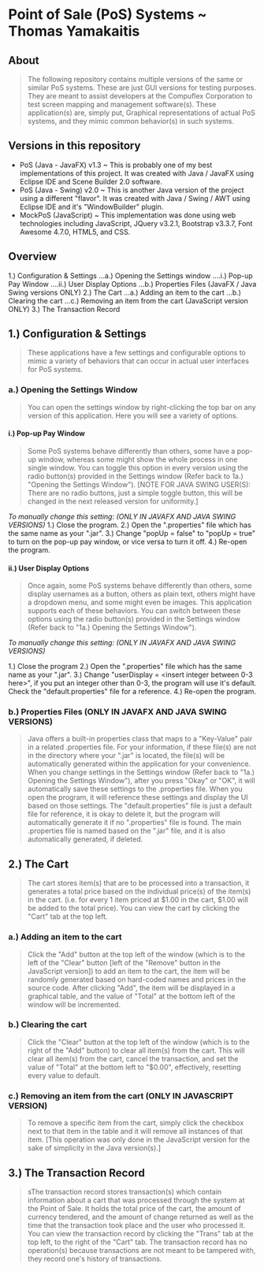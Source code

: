 Point of Sale (PoS) Systems ~ Thomas Yamakaitis
=====
About
-----
> The following repository contains multiple versions of the same or similar PoS systems. These are just GUI versions for testing purposes. They are meant to assist developers at the Compuflex Corporation to test screen mapping and management software(s). These application(s) are, simply put, Graphical representations of actual PoS systems, and they mimic common behavior(s) in such systems.

Versions in this repository
-----
 - PoS (Java - JavaFX) v1.3 ~ This is probably one of my best implementations of this project. It was created with Java / JavaFX using Eclipse IDE and Scene Builder 2.0 software.
 - PoS (Java - Swing) v2.0 ~ This is another Java version of the project using a different "flavor". It was created with Java / Swing / AWT using Eclipse IDE and it's "WindowBuilder" plugin.
 - MockPoS (JavaScript) ~ This implementation was done using web technologies including JavaScript, JQuery v3.2.1, Bootstrap v3.3.7, Font Awesome 4.7.0, HTML5, and CSS.

Overview
-----
1.) Configuration & Settings
...a.) Opening the Settings window
....i.) Pop-up Pay Window
....ii.) User Display Options
...b.) Properties Files (JavaFX / Java Swing versions ONLY)
2.) The Cart
...a.) Adding an item to the cart
...b.) Clearing the cart
...c.) Removing an item from the cart (JavaScript version ONLY)
3.) The Transaction Record

## 1.) Configuration & Settings
> These applications have a few settings and configurable options to mimic a variety of behaviors that can occur in actual user interfaces for PoS systems.

### a.) Opening the Settings Window
> You can open the settings window by right-clicking the top bar on any version of this application. Here you will see a variety of options.

#### i.) Pop-up Pay Window
> Some PoS systems behave differently than others, some have a pop-up window, whereas some might show the whole process in one single window. You can toggle this option in every version using the radio button(s) provided in the Settings window (Refer back to 1a.) "Opening the Settings Window"). [NOTE FOR JAVA SWING USER(S): There are no radio buttons, just a simple toggle button, this will be changed in the next released version for uniformity.]

*To manually change this setting: (ONLY IN JAVAFX AND JAVA SWING VERSIONS)*
 1.) Close the program.
 2.) Open the ".properties" file which has the same name as your ".jar".
 3.) Change "popUp = false" to "popUp = true" to turn on the pop-up pay window, or vice versa to turn it off.
 4.) Re-open the program.

#### ii.) User Display Options
> Once again, some PoS systems behave differently than others, some display usernames as a button, others as plain text, others might have a dropdown menu, and some might even be images. This application supports each of these behaviors. You can switch between these options using the radio button(s) provided in the Settings window (Refer back to "1a.) Opening the Settings Window").

*To manually change this setting: (ONLY IN JAVAFX AND JAVA SWING VERSIONS)*

  1.) Close the program
  2.) Open the ".properties" file which has the same name as your ".jar".
  3.) Change "userDisplay = <insert integer between 0-3 here>", if you put an integer other than 0-3, the program will use it's default. Check the "default.properties" file for a reference.
  4.) Re-open the program.

### b.) Properties Files (ONLY IN JAVAFX AND JAVA SWING VERSIONS)
> Java offers a built-in properties class that maps to a "Key-Value" pair in a related .properties file. For your information, if these file(s) are not in the directory where your ".jar" is located, the file(s) will be automatically generated within the application for your convenience. When you change settings in the Settings window (Refer back to "1a.) Opening the Settings Window"), after you press "Okay" or "OK", it will automatically save these settings to the .properties file. When you open the program, it will reference these settings and display the UI based on those settings. The "default.properties" file is just a default file for reference, it is okay to delete it, but the program will automatically generate it if no ".properties" file is found. The main .properties file is named based on the ".jar" file, and it is also automatically generated, if deleted.

## 2.) The Cart
> The cart stores item(s) that are to be processed into a transaction, it generates a total price based on the individual price(s) of the item(s) in the cart. (i.e. for every 1 item priced at $1.00 in the cart, $1.00 will be added to the total price). You can view the cart by clicking the "Cart" tab at the top left.

### a.) Adding an item to the cart
> Click the "Add" button at the top left of the window (which is to the left of the "Clear" button [left of the "Remove" button in the JavaScript version]) to add an item to the cart, the item will be randomly generated based on hard-coded names and prices in the source code. After clicking "Add", the item will be displayed in a graphical table, and the value of "Total" at the bottom left of the window will be incremented.

### b.) Clearing the cart
> Click the "Clear" button at the top left of the window (which is to the right of the "Add" button) to clear all item(s) from the cart. This will clear all item(s) from the cart, cancel the transaction, and set the value of "Total" at the bottom left to "$0.00", effectively, resetting every value to default.

### c.) Removing an item from the cart (ONLY IN JAVASCRIPT VERSION)
> To remove a specific item from the cart, simply click the checkbox next to that item in the table and it will remove all instances of that item. [This operation was only done in the JavaScript version for the sake of simplicity in the Java version(s).]

## 3.) The Transaction Record
> sThe transaction record stores transaction(s) which contain information about a cart that was processed through the system at the Point of Sale. It holds the total price of the cart, the amount of currency tendered, and the amount of change returned as well as the time that the transaction took place and the user who processed it. You can view the transaction record by clicking the "Trans" tab at the top left, to the right of the "Cart" tab. The transaction record has no operation(s) because transactions are not meant to be tampered with, they record one's history of transactions.
